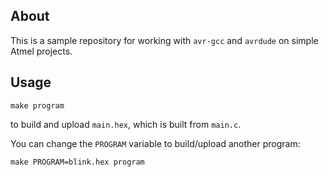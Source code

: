 ## About
This is a sample repository for working with `avr-gcc` and `avrdude` on simple Atmel projects.

## Usage
`make program`

to build and upload `main.hex`, which is built from `main.c`.

You can change the `PROGRAM` variable to build/upload another program:

`make PROGRAM=blink.hex program`

